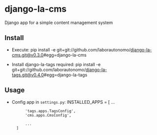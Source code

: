 # django-la-cms

Django app for a simple content management system

## Install

- Execute:
    pip install -e git+git://github.com/laborautonomo/django-la-cms.git@v0.3.0#egg=django-la-cms

- Install django-la-tags required:
    pip install -e git+git://github.com/laborautonomo/django-la-tags.git@v0.4.0#egg=django-la-tags

## Usage

- Config app in `settings.py`:
        INSTALLED_APPS = [
            ...

            'tags.apps.TagsConfig',
            'cms.apps.CmsConfig',

            ...
        ]
